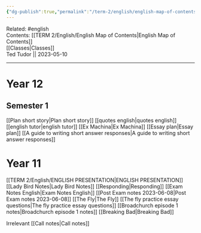 ```yaml
---
{"dg-publish":true,"permalink":"/term-2/english/english-map-of-contents/"}
---
```


Related: #english  
Contents: [[TERM 2/English/English Map of Contents\|English Map of Contents]]  
[[Classes\|Classes]]  
Ted Tudor || 2023-05-10
***
# Year 12
## Semester 1 
[[Plan short story\|Plan short story]]
[[quotes english\|quotes english]]
[[english tutor\|english tutor]]
[[Ex Machina\|Ex Machina]]
[[Essay plan\|Essay plan]]
[[A guide to writing short answer responses\|A guide to writing short answer responses]]






# Year 11
[[TERM 2/English/ENGLISH PRESENTATION\|ENGLISH PRESENTATION]]
[[Lady Bird Notes\|Lady Bird Notes]]
[[Responding\|Responding]]
[[Exam Notes English\|Exam Notes English]]
[[Post Exam notes 2023-06-08\|Post Exam notes 2023-06-08]]
[[The Fly\|The Fly]]
[[The fly practice essay questions\|The fly practice essay questions]]
[[Broadchurch episode 1 notes\|Broadchurch episode 1 notes]]
[[Breaking Bad\|Breaking Bad]]

Irrelevant 
[[Call notes\|Call notes]]
